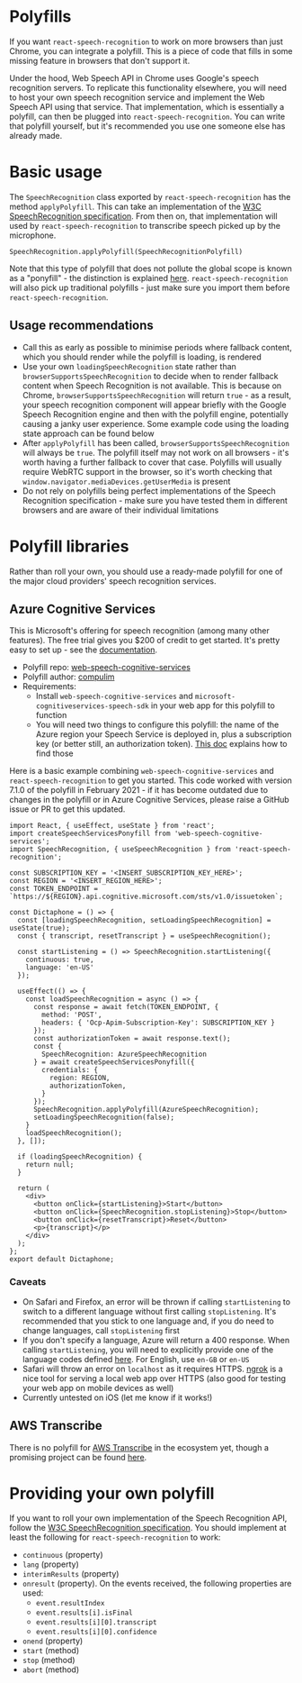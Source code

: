 # Polyfills

If you want `react-speech-recognition` to work on more browsers than just Chrome, you can integrate a polyfill. This is a piece of code that fills in some missing feature in browsers that don't support it.

Under the hood, Web Speech API in Chrome uses Google's speech recognition servers. To replicate this functionality elsewhere, you will need to host your own speech recognition service and implement the Web Speech API using that service. That implementation, which is essentially a polyfill, can then be plugged into `react-speech-recognition`. You can write that polyfill yourself, but it's recommended you use one someone else has already made.

# Basic usage

The `SpeechRecognition` class exported by `react-speech-recognition` has the method `applyPolyfill`. This can take an implementation of the [W3C SpeechRecognition specification](https://wicg.github.io/speech-api/#speechreco-section). From then on, that implementation will used by `react-speech-recognition` to transcribe speech picked up by the microphone.

```
SpeechRecognition.applyPolyfill(SpeechRecognitionPolyfill)
```

Note that this type of polyfill that does not pollute the global scope is known as a "ponyfill" - the distinction is explained [here](https://ponyfoo.com/articles/polyfills-or-ponyfills). `react-speech-recognition` will also pick up traditional polyfills - just make sure you import them before `react-speech-recognition`.

## Usage recommendations
* Call this as early as possible to minimise periods where fallback content, which you should render while the polyfill is loading, is rendered
* Use your own `loadingSpeechRecognition` state rather than `browserSupportsSpeechRecognition` to decide when to render fallback content when Speech Recognition is not available. This is because on Chrome, `browserSupportsSpeechRecognition` will return `true` - as a result, your speech recognition component will appear briefly with the Google Speech Recognition engine and then with the polyfill engine, potentially causing a janky user experience. Some example code using the loading state approach can be found below
* After `applyPolyfill` has been called, `browserSupportsSpeechRecognition` will always be `true`. The polyfill itself may not work on all browsers - it's worth having a further fallback to cover that case. Polyfills will usually require WebRTC support in the browser, so it's worth checking that `window.navigator.mediaDevices.getUserMedia` is present
* Do not rely on polyfills being perfect implementations of the Speech Recognition specification - make sure you have tested them in different browsers and are aware of their individual limitations

# Polyfill libraries

Rather than roll your own, you should use a ready-made polyfill for one of the major cloud providers' speech recognition services.

## Azure Cognitive Services

This is Microsoft's offering for speech recognition (among many other features). The free trial gives you $200 of credit to get started. It's pretty easy to set up - see the [documentation](https://docs.microsoft.com/en-us/azure/cognitive-services/speech-service/).

* Polyfill repo: [web-speech-cognitive-services](https://github.com/compulim/web-speech-cognitive-services)
* Polyfill author: [compulim](https://github.com/compulim)
* Requirements:
  * Install `web-speech-cognitive-services` and `microsoft-cognitiveservices-speech-sdk` in your web app for this polyfill to function
  * You will need two things to configure this polyfill: the name of the Azure region your Speech Service is deployed in, plus a subscription key (or better still, an authorization token). [This doc](https://docs.microsoft.com/en-us/azure/cognitive-services/speech-service/overview#find-keys-and-region) explains how to find those

Here is a basic example combining `web-speech-cognitive-services` and `react-speech-recognition` to get you started. This code worked with version 7.1.0 of the polyfill in February 2021 - if it has become outdated due to changes in the polyfill or in Azure Cognitive Services, please raise a GitHub issue or PR to get this updated.

```
import React, { useEffect, useState } from 'react';
import createSpeechServicesPonyfill from 'web-speech-cognitive-services';
import SpeechRecognition, { useSpeechRecognition } from 'react-speech-recognition';

const SUBSCRIPTION_KEY = '<INSERT_SUBSCRIPTION_KEY_HERE>';
const REGION = '<INSERT_REGION_HERE>';
const TOKEN_ENDPOINT = `https://${REGION}.api.cognitive.microsoft.com/sts/v1.0/issuetoken`;

const Dictaphone = () => {
  const [loadingSpeechRecognition, setLoadingSpeechRecognition] = useState(true);
  const { transcript, resetTranscript } = useSpeechRecognition();

  const startListening = () => SpeechRecognition.startListening({
    continuous: true,
    language: 'en-US'
  });

  useEffect(() => {
    const loadSpeechRecognition = async () => {
      const response = await fetch(TOKEN_ENDPOINT, {
        method: 'POST',
        headers: { 'Ocp-Apim-Subscription-Key': SUBSCRIPTION_KEY }
      });
      const authorizationToken = await response.text();
      const {
        SpeechRecognition: AzureSpeechRecognition
      } = await createSpeechServicesPonyfill({
        credentials: {
          region: REGION,
          authorizationToken,
        }
      });
      SpeechRecognition.applyPolyfill(AzureSpeechRecognition);
      setLoadingSpeechRecognition(false);
    }
    loadSpeechRecognition();
  }, []);

  if (loadingSpeechRecognition) {
    return null;
  }

  return (
    <div>
      <button onClick={startListening}>Start</button>
      <button onClick={SpeechRecognition.stopListening}>Stop</button>
      <button onClick={resetTranscript}>Reset</button>
      <p>{transcript}</p>
    </div>
  );
};
export default Dictaphone;
```

### Caveats
* On Safari and Firefox, an error will be thrown if calling `startListening` to switch to a different language without first calling `stopListening`. It's recommended that you stick to one language and, if you do need to change languages, call `stopListening` first
* If you don't specify a language, Azure will return a 400 response. When calling `startListening`, you will need to explicitly provide one of the language codes defined [here](https://docs.microsoft.com/en-us/azure/cognitive-services/speech-service/language-support). For English, use `en-GB` or `en-US`
* Safari will throw an error on `localhost` as it requires HTTPS. [ngrok](https://ngrok.com/) is a nice tool for serving a local web app over HTTPS (also good for testing your web app on mobile devices as well)
* Currently untested on iOS (let me know if it works!)

## AWS Transcribe

There is no polyfill for [AWS Transcribe](https://aws.amazon.com/transcribe/) in the ecosystem yet, though a promising project can be found [here](https://github.com/ceuk/speech-recognition-aws-polyfill).

# Providing your own polyfill

If you want to roll your own implementation of the Speech Recognition API, follow the [W3C SpeechRecognition specification](https://wicg.github.io/speech-api/#speechreco-section). You should implement at least the following for `react-speech-recognition` to work:
* `continuous` (property)
* `lang` (property)
* `interimResults` (property)
* `onresult` (property). On the events received, the following properties are used:
  * `event.resultIndex`
  * `event.results[i].isFinal`
  * `event.results[i][0].transcript`
  * `event.results[i][0].confidence`
* `onend` (property)
* `start` (method)
* `stop` (method)
* `abort` (method)

